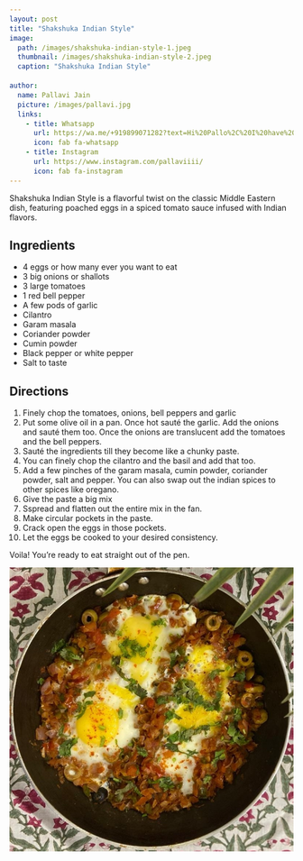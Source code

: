 ```yaml
---
layout: post
title: "Shakshuka Indian Style"
image:
  path: /images/shakshuka-indian-style-1.jpeg
  thumbnail: /images/shakshuka-indian-style-2.jpeg
  caption: "Shakshuka Indian Style"

author:
  name: Pallavi Jain
  picture: /images/pallavi.jpg
  links:
    - title: Whatsapp
      url: https://wa.me/+919899071282?text=Hi%20Pallo%2C%20I%20have%20a%20quick%20question%20about%20your%20Shakshuka%20Indian%20Style%20recipe
      icon: fab fa-whatsapp
    - title: Instagram
      url: https://www.instagram.com/pallaviiii/
      icon: fab fa-instagram
---
```


Shakshuka Indian Style is a flavorful twist on the classic Middle Eastern dish, featuring poached eggs in a spiced tomato sauce infused with Indian flavors.

## Ingredients

- 4 eggs or how many ever you want to eat
- 3 big onions or shallots
- 3 large tomatoes
- 1 red bell pepper
- A few pods of garlic
- Cilantro
- Garam masala
- Coriander powder
- Cumin powder
- Black pepper or white pepper
- Salt to taste

## Directions

1. ⁠Finely chop the tomatoes, onions, bell peppers and garlic
2. ⁠⁠Put some olive oil in a pan. Once hot sauté the garlic. Add the onions and sauté them too. Once the onions are translucent add the tomatoes and the bell peppers.
3. ⁠⁠Sauté the ingredients till they become like a chunky paste.
4. ⁠You can finely chop the cilantro and the basil and add that too.
5. ⁠⁠Add a few pinches of the garam masala, cumin powder, coriander powder, salt and pepper. You can also swap out the indian spices to other spices like oregano.
6. ⁠⁠Give the paste a big mix
7. S⁠spread and flatten out the entire mix in the fan.
8. ⁠Make circular pockets in the paste.
9. ⁠⁠Crack open the eggs in those pockets.
10. ⁠Let the eggs be cooked to your desired consistency.

Voila! You’re ready to eat straight out of the pen.

<img src="/images/shakshuka-indian-style-2.jpeg">

